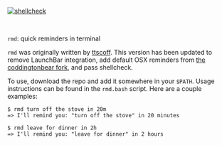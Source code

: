 [![shellcheck](https://github.com/unforswearing/rmd/actions/workflows/shellcheck.yml/badge.svg)](https://github.com/unforswearing/rmd/actions/workflows/shellcheck.yml)

<br>

`rmd`: quick reminders in terminal

`rmd` was originally written by [ttscoff](https://gist.github.com/ttscoff/cded212ec4dd457186ca). This version has been updated to remove LaunchBar integration, add default OSX reminders from [the coddingtonbear fork](https://gist.github.com/coddingtonbear/8cb622e207f6fcf4d22959fecd5d0c44), and pass shellcheck.

To use, download the repo and add it somewhere in your `$PATH`. Usage instructions can be found in the `rmd.bash` script. Here are a couple examples:

```
$ rmd turn off the stove in 20m
=> I'll remind you: "turn off the stove" in 20 minutes

$ rmd leave for dinner in 2h
=> I'll remind you: "leave for dinner" in 2 hours
```

